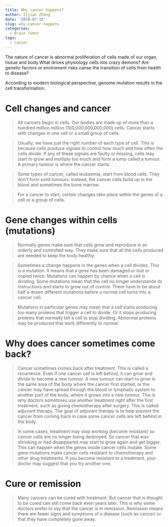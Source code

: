 ```yaml
---
title: Why cancer happens?
author: Zijian Zhang
date: '2018-07-15'
slug: why-cancer-happens
categories:
  - Brain Tumor
tags:
  - Cancer
---
```


The nature of cancer is abnormal proliferation of cells made of our organ, tissue and body.What drives physiology cells into crazy demons? Are genetic facrors or enviroment risks canse the transition of cells from health to disease? 

According to modern biological perspective, genome mutation results in the cell transformation.

# Cell changes and cancer

>All cancers begin in cells. Our bodies are made up of more than a hundred million million (100,000,000,000,000) cells. Cancer starts with changes in one cell or a small group of cells. 

>Usually, we have just the right number of each type of cell. This is because cells produce signals to control how much and how often the cells divide. If any of these signals are faulty or missing, cells may start to grow and multiply too much and form a lump called a tumour. A primary tumour is where the cancer starts. 

>Some types of cancer, called leukaemia, start from blood cells. They don't form solid tumours. Instead, the cancer cells build up in the blood and sometimes the bone marrow.

>For a cancer to start, certain changes take place within the genes of a cell or a group of cells.

# Gene changes within cells (mutations)

>Normally genes make sure that cells grow and reproduce in an orderly and controlled way. They make sure that all the cells produced are needed to keep the body healthy. 

>Sometimes a change happens in the genes when a cell divides. This is a mutation. It means that a gene has been damaged or lost or copied twice. Mutations can happen by chance when a cell is dividing. Some mutations mean that the cell no longer understands its instructions and starts to grow out of control. There have to be about half a dozen different mutations before a normal cell turns into a cancer cell.

>Mutations in particular genes may mean that a cell starts producing too many proteins that trigger a cell to divide. Or it stops producing proteins that normally tell a cell to stop dividing. Abnormal proteins may be produced that work differently to normal.

# Why does cancer sometimes come back?

>Cancer sometimes comes back after treatment. This is called a recurrence. Even if one cancer cell is left behind, it can grow and divide to become a new tumour. A new tumour can start to grow in the same area of the body where the cancer first started, or the cancer may have spread through the blood or lymphatic system to another part of the body, where it grows into a new tumour. This is why doctors sometimes use another treatment right after the first treatment, such as giving chemotherapy after surgery. This is called adjuvant therapy. The goal of adjuvant therapy is to help prevent the cancer from coming back in case some cancer cells are left behind in the body.

>In some cases, treatment may stop working (become resistant) so cancer cells are no longer being destroyed. So cancer that was shrinking or had disappeared may start to grow again and get bigger. This can happen when the genes inside cancer cells mutate. Some gene mutations make cancer cells resistant to chemotherapy and other drug treatments. If you become resistant to a treatment, your doctor may suggest that you try another one.

# Cure or remission

>Many cancers can be cured with treatment. But cancer that is thought to be cured can still come back even years later. This is why some doctors prefer to say that the cancer is in remission. Remission means there are fewer signs and symptoms of a disease (such as cancer) or that they have completely gone away.
